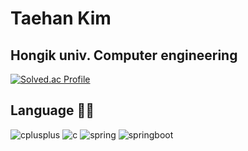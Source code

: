 # Taehan Kim

## Hongik univ. Computer engineering

[![Solved.ac Profile](http://mazassumnida.wtf/api/v2/generate_badge?boj=taehan0)](https://solved.ac/taehan0/)

## Language ✍🏽
![cplusplus](https://img.shields.io/badge/c++-00599C.svg?&style=for-the-badge&logo=cplusplus&logoColor=white)
![c](https://img.shields.io/badge/c-A8B9CC.svg?&style=for-the-badge&logo=c&logoColor=white)
![spring](https://img.shields.io/badge/spring-6DB33F.svg?&style=for-the-badge&logo=spring&logoColor=white)
![springboot](https://img.shields.io/badge/springboot-6DB33F.svg?&style=for-the-badge&logo=springboot&logoColor=white)



